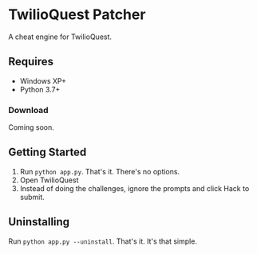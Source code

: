 # TwilioQuest Patcher

A cheat engine for TwilioQuest.

## Requires

* Windows XP+
* Python 3.7+

### Download

Coming soon.

## Getting Started

1. Run `python app.py`. That's it. There's no options.
2. Open TwilioQuest
3. Instead of doing the challenges, ignore the prompts and click Hack to submit.

## Uninstalling

Run `python app.py --uninstall`. That's it. It's that simple.
